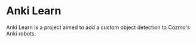# Anki Learn <br>
Anki Learn is a project aimed to add a custom object detection to Cozmo's Anki robots.
